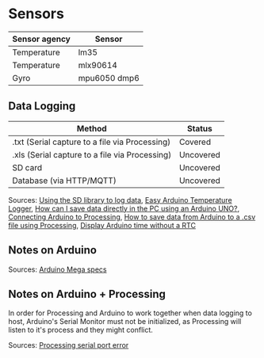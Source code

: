# Sensors

| Sensor agency | Sensor       |
| ------------- | ------------ |
| Temperature   | lm35         |
| Temperature   | mlx90614     |
| Gyro          | mpu6050 dmp6 |

## Data Logging

| Method                                         | Status    |
| ---------------------------------------------- | --------- |
| .txt (Serial capture to a file via Processing) | Covered   |
| .xls (Serial capture to a file via Processing) | Uncovered |
| SD card                                        | Uncovered |
| Database (via HTTP/MQTT)                       | Uncovered |

Sources: [Using the SD library to log data](https://www.arduino.cc/en/Tutorial/Datalogger), [Easy Arduino Temperature Logger](http://henrysbench.capnfatz.com/henrys-bench/arduino-projects-tips-and-more/easy-arduino-temperature-logger/), [How can I save data directly in the PC using an Arduino UNO?](https://www.researchgate.net/post/How_can_I_save_data_directly_in_the_pc_using_an_Arduino_UNO), [Connecting Arduino to Processing](https://learn.sparkfun.com/tutorials/connecting-arduino-to-processing/all),
[How to save data from Arduino to a .csv file using Processing](https://www.hackerscapes.com/2014/11/how-to-save-data-from-arduino-to-a-csv-file-using-processing/), [Display Arduino time without a RTC](https://www.youtube.com/watch?v=Jwdoah5Fg5g)

## Notes on Arduino

Sources: [Arduino Mega specs](http://www.mantech.co.za/datasheets/products/A000047.pdf)

## Notes on Arduino + Processing

In order for Processing and Arduino to work together when data logging to host, Arduino's Serial Monitor must not be initialized, as Processing will listen to it's process and they might conflict.

Sources: [Processing serial port error](https://stackoverflow.com/questions/25569040/processing-serial-port-error)
